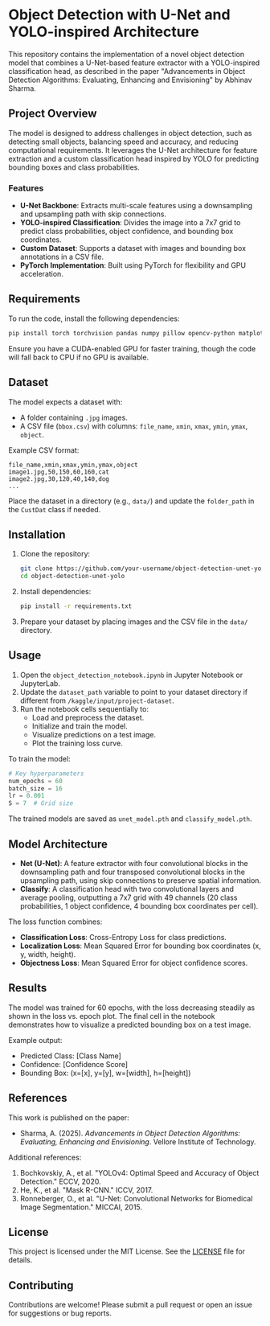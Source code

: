 # Object Detection with U-Net and YOLO-inspired Architecture

This repository contains the implementation of a novel object detection model that combines a U-Net-based feature extractor with a YOLO-inspired classification head, as described in the paper "Advancements in Object Detection Algorithms: Evaluating, Enhancing and Envisioning" by Abhinav Sharma.

## Project Overview

The model is designed to address challenges in object detection, such as detecting small objects, balancing speed and accuracy, and reducing computational requirements. It leverages the U-Net architecture for feature extraction and a custom classification head inspired by YOLO for predicting bounding boxes and class probabilities.

### Features
- **U-Net Backbone**: Extracts multi-scale features using a downsampling and upsampling path with skip connections.
- **YOLO-inspired Classification**: Divides the image into a 7x7 grid to predict class probabilities, object confidence, and bounding box coordinates.
- **Custom Dataset**: Supports a dataset with images and bounding box annotations in a CSV file.
- **PyTorch Implementation**: Built using PyTorch for flexibility and GPU acceleration.

## Requirements

To run the code, install the following dependencies:

```bash
pip install torch torchvision pandas numpy pillow opencv-python matplotlib
```

Ensure you have a CUDA-enabled GPU for faster training, though the code will fall back to CPU if no GPU is available.

## Dataset

The model expects a dataset with:
- A folder containing `.jpg` images.
- A CSV file (`bbox.csv`) with columns: `file_name`, `xmin`, `xmax`, `ymin`, `ymax`, `object`.

Example CSV format:
```
file_name,xmin,xmax,ymin,ymax,object
image1.jpg,50,150,60,160,cat
image2.jpg,30,120,40,140,dog
...
```

Place the dataset in a directory (e.g., `data/`) and update the `folder_path` in the `CustDat` class if needed.

## Installation

1. Clone the repository:
   ```bash
   git clone https://github.com/your-username/object-detection-unet-yolo.git
   cd object-detection-unet-yolo
   ```

2. Install dependencies:
   ```bash
   pip install -r requirements.txt
   ```

3. Prepare your dataset by placing images and the CSV file in the `data/` directory.

## Usage

1. Open the `object_detection_notebook.ipynb` in Jupyter Notebook or JupyterLab.
2. Update the `dataset_path` variable to point to your dataset directory if different from `/kaggle/input/project-dataset`.
3. Run the notebook cells sequentially to:
   - Load and preprocess the dataset.
   - Initialize and train the model.
   - Visualize predictions on a test image.
   - Plot the training loss curve.

To train the model:
```python
# Key hyperparameters
num_epochs = 60
batch_size = 16
lr = 0.001
S = 7  # Grid size
```

The trained models are saved as `unet_model.pth` and `classify_model.pth`.

## Model Architecture

- **Net (U-Net)**: A feature extractor with four convolutional blocks in the downsampling path and four transposed convolutional blocks in the upsampling path, using skip connections to preserve spatial information.
- **Classify**: A classification head with two convolutional layers and average pooling, outputting a 7x7 grid with 49 channels (20 class probabilities, 1 object confidence, 4 bounding box coordinates per cell).

The loss function combines:
- **Classification Loss**: Cross-Entropy Loss for class predictions.
- **Localization Loss**: Mean Squared Error for bounding box coordinates (x, y, width, height).
- **Objectness Loss**: Mean Squared Error for object confidence scores.

## Results

The model was trained for 60 epochs, with the loss decreasing steadily as shown in the loss vs. epoch plot. The final cell in the notebook demonstrates how to visualize a predicted bounding box on a test image.

Example output:
- Predicted Class: [Class Name]
- Confidence: [Confidence Score]
- Bounding Box: (x=[x], y=[y], w=[width], h=[height])

## References

This work is published on the paper:
- Sharma, A. (2025). *Advancements in Object Detection Algorithms: Evaluating, Enhancing and Envisioning*. Vellore Institute of Technology.

Additional references:
1. Bochkovskiy, A., et al. "YOLOv4: Optimal Speed and Accuracy of Object Detection." ECCV, 2020.
2. He, K., et al. "Mask R-CNN." ICCV, 2017.
3. Ronneberger, O., et al. "U-Net: Convolutional Networks for Biomedical Image Segmentation." MICCAI, 2015.

## License

This project is licensed under the MIT License. See the [LICENSE](LICENSE) file for details.

## Contributing

Contributions are welcome! Please submit a pull request or open an issue for suggestions or bug reports.
